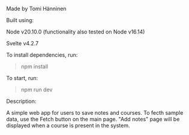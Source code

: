 Made by Tomi Hänninen

Built using:

Node v20.10.0 (functionality also tested on Node v16.14)

Svelte v4.2.7

To install dependencies, run:

> npm install

To start, run:

> npm run dev

Description:

A simple web app for users to save notes and courses.
To fecth sample data, use the Fetch button on the main page.
"Add notes" page will be displayed when a course is present in the system.
